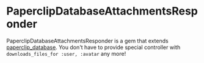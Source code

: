 PaperclipDatabaseAttachmentsResponder
=============

PaperclipDatabaseAttachmentsResponder is a gem that extends [paperclip_database](https://github.com/softace/paperclip_database).
You don't have to provide special controller with `downloads_files_for :user, :avatar` any more!